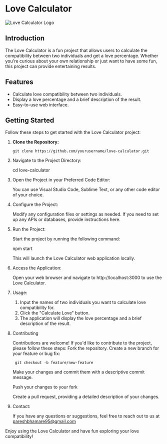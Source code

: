 # Love Calculator

![Love Calculator Logo](link_to_your_logo.png)

## Introduction

The Love Calculator is a fun project that allows users to calculate the compatibility between two individuals and get a love percentage. Whether you're curious about your own relationship or just want to have some fun, this project can provide entertaining results.

## Features

- Calculate love compatibility between two individuals.
- Display a love percentage and a brief description of the result.
- Easy-to-use web interface.

## Getting Started

Follow these steps to get started with the Love Calculator project:

1. **Clone the Repository:**

   ```shell
   git clone https://github.com/yourusername/love-calculator.git

2. Navigate to the Project Directory:
    
    cd love-calculator

3. Open the Project in your Preferred Code Editor:

    You can use Visual Studio Code, Sublime Text, or any other code editor of your choice.

4. Configure the Project:

    Modify any configuration files or settings as needed. If you need to set up any APIs or databases, provide instructions here.

5. Run the Project:

    Start the project by running the following command:

    npm start

    This will launch the Love Calculator web application locally.

6. Access the Application:

    Open your web browser and navigate to http://localhost:3000 to use the Love Calculator.

7. Usage:

    1. Input the names of two individuals you want to calculate love compatibility for.
    2. Click the "Calculate Love" button.
    3. The application will display the love percentage and a brief description of the result.


8. Contributing
    
    Contributions are welcome! If you'd like to contribute to the project, please follow these steps:
    Fork the repository.
    Create a new branch for your feature or bug fix:

        git checkout -b feature/new-feature

    Make your changes and commit them with a descriptive commit message.

    Push your changes to your fork
    
    Create a pull request, providing a detailed description of your changes.


9. Contact:
    
    If you have any questions or suggestions, feel free to reach out to us at pareshbhamare95@gmail.com


Enjoy using the Love Calculator and have fun exploring your love compatibility!

